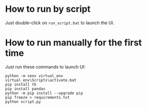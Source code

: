 # How to run by script

Just double-click on `run_script.bat` to launch the UI.

# How to run manually for the first time

Just run these commands to launch UI:

```batch
python -m venv virtual_env
virtual_env\Scripts\activate.bat
pip install tk
pip install pandas
python -m pip install --upgrade pip
pip freeze > requirements.txt
python script.py
```
